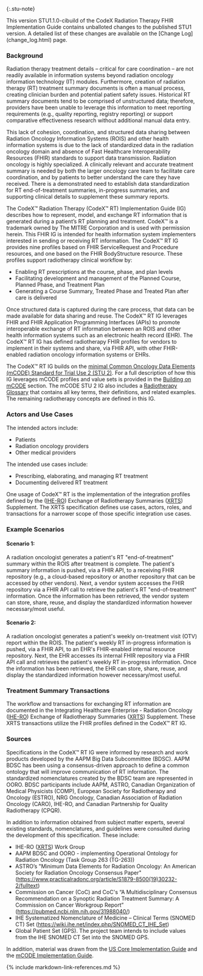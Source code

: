  {:.stu-note}
<div class="stu-note" markdown="1">
This version STU1.1.0-cibuild of the CodeX Radiation Therapy FHIR Implementation Guide contains unballoted changes to the published STU1 version.  A detailed list of these changes are available on  the  [Change Log](change_log.html) page.
</div><!-- stu-note -->

### Background
Radiation therapy treatment details – critical for care coordination – are not readily available in information systems beyond radiation oncology information technology (IT) modules. Furthermore, creation of radiation therapy (RT) treatment summary documents is often a manual process, creating clinician burden and potential patient safety issues. Historical RT summary documents tend to be comprised of unstructured data; therefore, providers have been unable to leverage this information to meet reporting requirements (e.g., quality reporting, registry reporting) or support comparative effectiveness research without additional manual data entry.

This lack of cohesion, coordination, and structured data sharing between Radiation Oncology Information Systems (ROIS) and other health information systems is due to the lack of standardized data in the radiation oncology domain and absence of Fast Healthcare Interoperability Resources (FHIR) standards to support data transmission. Radiation oncology is highly specialized. A clinically relevant and accurate treatment summary is needed by both the larger oncology care team to facilitate care coordination, and by patients to better understand the care they have received. There is a demonstrated need to establish data standardization for RT end-of-treatment summaries, in-progress summaries, and supporting clinical details to supplement these summary reports.

The CodeX™ Radiation Therapy (CodeX™ RT) Implementation Guide (IG) describes how to represent, model, and exchange RT information that is generated during a patient’s RT planning and treatment. CodeX™ is a trademark owned by The MITRE Corporation and is used with permission herein.  This FHIR IG is intended for health information system implementers interested in sending or receiving RT information. The CodeX™ RT IG provides nine profiles based on FHIR ServiceRequest and Procedure resources, and one based on the FHIR BodyStructure resource. These profiles support radiotherapy clinical workflow by:

* Enabling RT prescriptions at the course, phase, and plan levels
* Facilitating development and management of the Planned Course, Planned Phase, and Treatment Plan
* Generating a Course Summary, Treated Phase and Treated Plan after care is delivered

Once structured data is captured during the care process, that data can be made available for data sharing and reuse.
The CodeX™ RT IG leverages FHIR and FHIR Application Programming Interfaces (APIs) to promote interoperable exchange of RT information between an ROIS and other health information systems such as an electronic health record (EHR). The CodeX™ RT IG has defined radiotherapy FHIR profiles for vendors to implement in their systems and share, via FHIR API, with other FHIR-enabled radiation oncology information systems or EHRs.

The CodeX™ RT IG builds on the [minimal Common Oncology Data Elements (mCODE) Standard for Trial Use 2 (STU 2)](https://hl7.org/fhir/us/mcode/STU2.1).  For a full description of how this IG leverages mCODE profiles and value sets is provided in the [Building on mCODE](building_on_mcode.html) section.  The mCODE STU 2 IG also includes a [Radiotherapy Glossary](https://hl7.org/fhir/us/mcode/glossary.html) that contains all key terms, their definitions, and related examples. The remaining radiotherapy concepts are defined in this IG.

### Actors and Use Cases
The intended actors include:
* Patients
* Radiation oncology providers
* Other medical providers

The intended use cases include:
* Prescribing, elaborating, and managing RT treatment
* Documenting delivered RT treatment

One usage of CodeX™ RT is the implementation of the integration profiles defined by the ([IHE-RO](https://www.ihe-ro.org/)) Exchange of Radiotherapy Summaries ([XRTS](https://www.ihe-ro.org/doku.php?id=doc:profiles:xrts)) Supplement. The XRTS specification defines use cases, actors, roles, and transactions for a narrower scope of those specific integration use cases.

### Example Scenarios
#### Scenario 1:
A radiation oncologist generates a patient's RT "end-of-treatment" summary within the ROIS after treatment is complete. The patient's summary information is pushed, via a FHIR API, to a receiving FHIR repository (e.g., a cloud-based repository or another repository that can be accessed by other vendors). Next, a vendor system accesses the FHIR repository via a FHIR API call to retrieve the patient's RT "end-of-treatment" information. Once the information has been retrieved, the vendor system can store, share, reuse, and display the standardized information however necessary/most useful.

#### Scenario 2:
A radiation oncologist generates a patient's weekly on-treatment visit (OTV) report within the ROIS. The patient's weekly RT in-progress information is pushed, via a FHIR API, to an EHR's FHIR-enabled internal resource repository. Next, the EHR accesses its internal FHIR repository via a FHIR API call and retrieves the patient's weekly RT in-progress information. Once the information has been retrieved, the EHR can store, share, reuse, and display the standardized information however necessary/most useful.

### Treatment Summary Transactions
The workflow and transactions for exchanging RT information are documented in the Integrating Healthcare Enterprise - Radiation Oncology ([IHE-RO](https://www.ihe-ro.org/)) Exchange of Radiotherapy Summaries ([XRTS](https://www.ihe-ro.org/doku.php?id=doc:profiles:xrts)) Supplement. These XRTS transactions utilize the FHIR profiles defined in the CodeX™ RT IG.

### Sources

Specifications in the CodeX™ RT IG were informed by research and work products developed by the AAPM Big Data Subcommittee (BDSC). AAPM BDSC has been using a consensus-driven approach to define a common ontology that will improve communication of RT information. The standardized nomenclatures created by the BDSC team are represented in OORO. BDSC participants include AAPM, ASTRO, Canadian Organization of Medical Physicists (COMP), European Society for Radiotherapy and Oncology (ESTRO), NRG Oncology, Canadian Association of Radiation Oncology (CARO), IHE-RO, and Canadian Partnership for Quality Radiotherapy (CPQR).

In addition to information obtained from subject matter experts, several existing standards, nomenclatures, and guidelines were consulted during the development of this specification. These include:

- IHE-RO ([XRTS](https://www.ihe-ro.org/doku.php?id=doc%3Aprofiles%3Axrts)) Work Group
- AAPM BDSC and OORO - implementing Operational Ontology for Radiation Oncology (Task Group 263 (TG-263))
- ASTRO’s "Minimum Data Elements for Radiation Oncology: An American Society for Radiation Oncology Consensus Paper" (<https://www.practicalradonc.org/article/S1879-8500(19)30232-2/fulltext>)
- Commission on Cancer (CoC) and CoC's “A Multidisciplinary Consensus Recommendation on a Synoptic Radiation Treatment Summary: A Commission on Cancer Workgroup Report” (<https://pubmed.ncbi.nlm.nih.gov/31988040/>)
- IHE Systematized Nomenclature of Medicine – Clinical Terms (SNOMED CT) Set (<https://wiki.ihe.net/index.php/SNOMED_CT_IHE_Set>)
- Global Patient Set (GPS). The project team intends to include values from the IHE SNOMED CT Set into the SNOMED GPS.

In addition, material was drawn from the [US Core Implementation Guide](https://hl7.org/fhir/us/core/) and the [mCODE Implementation Guide](https://hl7.org/fhir/us/mcode/STU2.1).



{% include markdown-link-references.md %}
